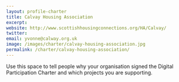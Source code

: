 ```yaml
---
layout: profile-charter
title: Calvay Housing Association
excerpt: 
website: http://www.scottishhousingconnections.org/HA/Calvay/
twitter: 
email: yvonne@calway.org.uk
image: /images/charter/calvay-housing-association.jpg
permalink: /charter/calvay-housing-association/ 
---
```


Use this space to tell people why your organisation signed the Digital Participation Charter and which projects you are supporting.
